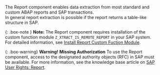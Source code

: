 
The Report component enables data extraction from most standard and custom ABAP reports and SAP transactions. <br>
In general report extraction is possible if the report returns a table-like structure in SAP. 

{: .box-note }
**Note:** The Report component requires installation of the custom function module `Z_XTRACT_IS_REMOTE_REPORT` in your SAP system. For detailed information, see [Install Report Custom Fuction Module](./sap-customizing/install-report-custom-function-module).

{: .box-warning}
**Warning!** **Missing Authorization**
To use the Report component, access to the designated authority objects (RFC) in SAP must be available.
For more information, see the knowledge base article on [SAP User Rights: Report](https://kb.theobald-software.com/sap/authority-objects-sap-user-rights#report).
